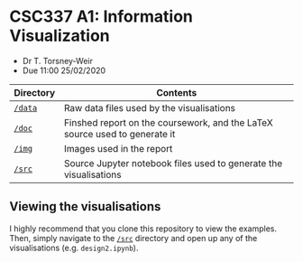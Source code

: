 # CSC337 A1: Information Visualization
- Dr T. Torsney-Weir
- Due 11:00 25/02/2020

Directory         | Contents
----------------- | -----------------
[`/data`](./data) | Raw data files used by the visualisations
[`/doc`](./doc)   | Finshed report on the coursework, and the LaTeX source used to generate it 
[`/img`](./img)   | Images used in the report
[`/src`](./src)   | Source Jupyter notebook files used to generate the visualisations

## Viewing the visualisations
I highly recommend that you clone this repository to view the examples. Then, simply navigate to the [`/src`](./src) directory and open up any of the visualisations (e.g. `design2.ipynb`).
